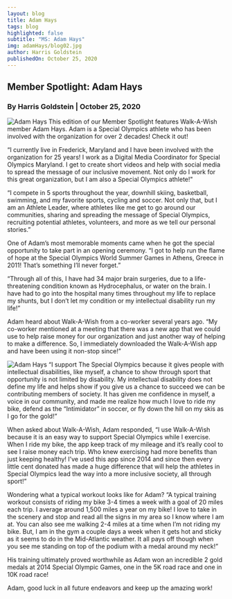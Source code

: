```yaml
---
layout: blog
title: Adam Hays
tags: blog
highlighted: false
subtitle: "MS: Adam Hays"
img: adamHays/blog02.jpg
author: Harris Goldstein
publishedOn: October 25, 2020
---
```


## Member Spotlight: Adam Hays
### By Harris Goldstein | October 25, 2020

![Adam Hays](../../assets/images/blogs/adamHays/blog01.jpg "Adam Hays")
This edition of our Member Spotlight features Walk-A-Wish member Adam Hays. Adam is a Special Olympics athlete who has been involved with the organization for over 2 decades! Check it out!

“I currently live in Frederick, Maryland and I have been involved with the organization for 25 years! I work as a Digital Media Coordinator for Special Olympics Maryland. I get to create short videos and help with social media to spread the message of our inclusive movement. Not only do I work for this great organization, but I am also a Special Olympics athlete!"

“I compete in 5 sports throughout the year, downhill skiing, basketball, swimming, and my favorite sports, cycling and soccer. Not only that, but I am an Athlete Leader, where athletes like me get to go around our communities, sharing and spreading the message of Special Olympics, recruiting potential athletes, volunteers, and more as we tell our personal stories.”

One of Adam’s most memorable moments came when he got the special opportunity to take part in an opening ceremony. “I got to help run the flame of hope at the Special Olympics World Summer Games in Athens, Greece in 2011! That’s something I’ll never forget.”

“Through all of this, I have had 34 major brain surgeries, due to a life-threatening condition known as Hydrocephalus, or water on the brain. I have had to go into the hospital many times throughout my life to replace my shunts, but I don’t let my condition or my intellectual disability run my life!”

Adam heard about Walk-A-Wish from a co-worker several years ago. “My co-worker mentioned at a meeting that there was a new app that we could use to help raise money for our organization and just another way of helping to make a difference. So, I immediately downloaded the Walk-A-Wish app and have been using it non-stop since!”

![Adam Hays](../../assets/images/blogs/adamHays/blog02.jpg "Adam Hays")
“I support The Special Olympics because it gives people with intellectual disabilities, like myself, a chance to show through sport that opportunity is not limited by disability. My intellectual disability does not define my life and helps show if you give us a chance to succeed we can be contributing members of society. It has given me confidence in myself, a voice in our community, and made me realize how much I love to ride my bike, defend as the “Intimidator” in soccer, or fly down the hill on my skis as I go for the gold!”

When asked about Walk-A-Wish, Adam responded, “I use Walk-A-Wish because it is an easy way to support Special Olympics while I exercise. When I ride my bike, the app keep track of my mileage and it’s really cool to see I raise money each trip. Who knew exercising had more benefits than just keeping healthy! I’ve used this app since 2014 and since then every little cent donated has made a huge difference that will help the athletes in Special Olympics lead the way into a more inclusive society, all through sport!”

Wondering what a typical workout looks like for Adam? “A typical training workout consists of riding my bike 3-4 times a week with a goal of 20 miles each trip. I average around 1,500 miles a year on my bike! I love to take in the scenery and stop and read all the signs in my area so I know where I am at. You can also see me walking 2-4 miles at a time when I’m not riding my bike. But, I am in the gym a couple days a week when it gets hot and sticky as it seems to do in the Mid-Atlantic weather. It all pays off though when you see me standing on top of the podium with a medal around my neck!”

His training ultimately proved worthwhile as Adam won an incredible 2 gold medals at 2014 Special Olympic Games, one in the 5K road race and one in 10K road race!

Adam, good luck in all future endeavors and keep up the amazing work!